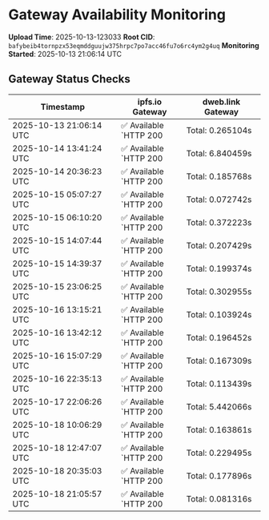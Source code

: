 # Gateway Availability Monitoring

**Upload Time**: 2025-10-13-123033
**Root CID**: `bafybeib4tornpzx53eqmddguujw375hrpc7po7acc46fu7o6rc4ym2g4uq`
**Monitoring Started**: 2025-10-13 21:06:14 UTC

## Gateway Status Checks

| Timestamp | ipfs.io Gateway | dweb.link Gateway |
|-----------|-----------------|-------------------|
| 2025-10-13 21:06:14 UTC | ✅ Available<br>`HTTP 200 | Total: 0.265104s | DNS: 0.131644s | Connect: 0.141241s | Transfer: 0.264806s | Size: 50098 bytes` | ✅ Available<br>`HTTP 200 | Total: 2.652177s | DNS: 0.022891s | Connect: 0.041018s | Transfer: 2.651644s | Size: 50098 bytes` |
| 2025-10-14 13:41:24 UTC | ✅ Available<br>`HTTP 200 | Total: 6.840459s | DNS: 0.009384s | Connect: 0.015706s | Transfer: 6.840187s | Size: 50098 bytes` | ✅ Available<br>`HTTP 200 | Total: 3.076506s | DNS: 0.081753s | Connect: 0.087338s | Transfer: 3.076146s | Size: 50098 bytes` |
| 2025-10-14 20:36:23 UTC | ✅ Available<br>`HTTP 200 | Total: 0.185768s | DNS: 0.113581s | Connect: 0.115640s | Transfer: 0.185286s | Size: 50098 bytes` | ✅ Available<br>`HTTP 200 | Total: 0.085981s | DNS: 0.026657s | Connect: 0.028217s | Transfer: 0.085597s | Size: 50098 bytes` |
| 2025-10-15 05:07:27 UTC | ✅ Available<br>`HTTP 200 | Total: 0.072742s | DNS: 0.009831s | Connect: 0.015767s | Transfer: 0.072365s | Size: 50098 bytes` | ✅ Available<br>`HTTP 200 | Total: 0.124026s | DNS: 0.054482s | Connect: 0.060488s | Transfer: 0.123361s | Size: 50098 bytes` |
| 2025-10-15 06:10:20 UTC | ✅ Available<br>`HTTP 200 | Total: 0.372223s | DNS: 0.170294s | Connect: 0.188770s | Transfer: 0.371418s | Size: 50098 bytes` | ✅ Available<br>`HTTP 200 | Total: 0.216155s | DNS: 0.051412s | Connect: 0.068867s | Transfer: 0.215599s | Size: 50098 bytes` |
| 2025-10-15 14:07:44 UTC | ✅ Available<br>`HTTP 200 | Total: 0.207429s | DNS: 0.135014s | Connect: 0.144271s | Transfer: 0.207016s | Size: 50098 bytes` | ✅ Available<br>`HTTP 200 | Total: 0.209873s | DNS: 0.070043s | Connect: 0.079116s | Transfer: 0.209565s | Size: 50098 bytes` |
| 2025-10-15 14:39:37 UTC | ✅ Available<br>`HTTP 200 | Total: 0.199374s | DNS: 0.112864s | Connect: 0.114744s | Transfer: 0.198284s | Size: 50098 bytes` | ✅ Available<br>`HTTP 200 | Total: 0.116938s | DNS: 0.026707s | Connect: 0.028693s | Transfer: 0.116569s | Size: 50098 bytes` |
| 2025-10-15 23:06:25 UTC | ✅ Available<br>`HTTP 200 | Total: 0.302955s | DNS: 0.163595s | Connect: 0.165873s | Transfer: 0.302656s | Size: 50098 bytes` | ✅ Available<br>`HTTP 200 | Total: 0.139914s | DNS: 0.040130s | Connect: 0.042244s | Transfer: 0.139374s | Size: 50098 bytes` |
| 2025-10-16 13:15:21 UTC | ✅ Available<br>`HTTP 200 | Total: 0.103924s | DNS: 0.008336s | Connect: 0.014276s | Transfer: 0.102602s | Size: 50098 bytes` | ✅ Available<br>`HTTP 200 | Total: 4.300536s | DNS: 0.098976s | Connect: 0.105238s | Transfer: 4.300205s | Size: 50098 bytes` |
| 2025-10-16 13:42:12 UTC | ✅ Available<br>`HTTP 200 | Total: 0.196452s | DNS: 0.099379s | Connect: 0.102065s | Transfer: 0.195915s | Size: 50098 bytes` | ✅ Available<br>`HTTP 200 | Total: 0.170275s | DNS: 0.024679s | Connect: 0.026515s | Transfer: 0.169953s | Size: 50098 bytes` |
| 2025-10-16 15:07:29 UTC | ✅ Available<br>`HTTP 200 | Total: 0.167309s | DNS: 0.097470s | Connect: 0.099354s | Transfer: 0.166921s | Size: 50098 bytes` | ✅ Available<br>`HTTP 200 | Total: 0.104456s | DNS: 0.024279s | Connect: 0.027186s | Transfer: 0.104188s | Size: 50098 bytes` |
| 2025-10-16 22:35:13 UTC | ✅ Available<br>`HTTP 200 | Total: 0.113439s | DNS: 0.010956s | Connect: 0.012957s | Transfer: 0.113011s | Size: 50098 bytes` | ✅ Available<br>`HTTP 200 | Total: 0.095868s | DNS: 0.023084s | Connect: 0.025046s | Transfer: 0.095075s | Size: 50098 bytes` |
| 2025-10-17 22:06:26 UTC | ✅ Available<br>`HTTP 200 | Total: 5.442066s | DNS: 0.098346s | Connect: 0.101481s | Transfer: 5.441766s | Size: 50098 bytes` | ✅ Available<br>`HTTP 200 | Total: 4.125700s | DNS: 0.052208s | Connect: 0.054531s | Transfer: 4.125290s | Size: 50098 bytes` |
| 2025-10-18 10:06:29 UTC | ✅ Available<br>`HTTP 200 | Total: 0.163861s | DNS: 0.094729s | Connect: 0.100882s | Transfer: 0.163383s | Size: 50098 bytes` | ✅ Available<br>`HTTP 200 | Total: 0.093548s | DNS: 0.032151s | Connect: 0.037824s | Transfer: 0.093091s | Size: 50098 bytes` |
| 2025-10-18 12:47:07 UTC | ✅ Available<br>`HTTP 200 | Total: 0.229495s | DNS: 0.157282s | Connect: 0.159312s | Transfer: 0.229082s | Size: 50098 bytes` | ✅ Available<br>`HTTP 200 | Total: 5.739809s | DNS: 0.027193s | Connect: 0.028750s | Transfer: 5.739504s | Size: 50098 bytes` |
| 2025-10-18 20:35:03 UTC | ✅ Available<br>`HTTP 200 | Total: 0.177896s | DNS: 0.089361s | Connect: 0.091380s | Transfer: 0.177373s | Size: 50098 bytes` | ✅ Available<br>`HTTP 200 | Total: 0.112649s | DNS: 0.047814s | Connect: 0.050342s | Transfer: 0.112326s | Size: 50098 bytes` |
| 2025-10-18 21:05:57 UTC | ✅ Available<br>`HTTP 200 | Total: 0.081316s | DNS: 0.012543s | Connect: 0.018017s | Transfer: 0.080850s | Size: 50098 bytes` | ✅ Available<br>`HTTP 200 | Total: 0.161223s | DNS: 0.057843s | Connect: 0.063610s | Transfer: 0.160913s | Size: 50098 bytes` |
